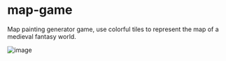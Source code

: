 # map-game

Map painting generator game, use colorful tiles to represent the map of a medieval fantasy world.

![image](https://user-images.githubusercontent.com/60205850/204107628-2c0dbe3a-b01c-4b81-9acb-3bd2711208d3.png)
